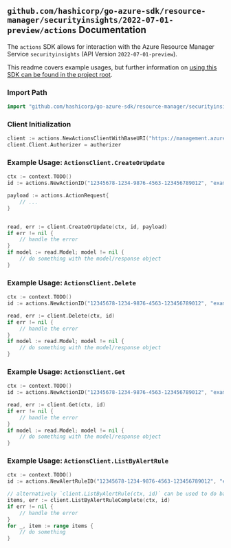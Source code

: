 
## `github.com/hashicorp/go-azure-sdk/resource-manager/securityinsights/2022-07-01-preview/actions` Documentation

The `actions` SDK allows for interaction with the Azure Resource Manager Service `securityinsights` (API Version `2022-07-01-preview`).

This readme covers example usages, but further information on [using this SDK can be found in the project root](https://github.com/hashicorp/go-azure-sdk/tree/main/docs).

### Import Path

```go
import "github.com/hashicorp/go-azure-sdk/resource-manager/securityinsights/2022-07-01-preview/actions"
```


### Client Initialization

```go
client := actions.NewActionsClientWithBaseURI("https://management.azure.com")
client.Client.Authorizer = authorizer
```


### Example Usage: `ActionsClient.CreateOrUpdate`

```go
ctx := context.TODO()
id := actions.NewActionID("12345678-1234-9876-4563-123456789012", "example-resource-group", "workspaceValue", "ruleIdValue", "actionIdValue")

payload := actions.ActionRequest{
	// ...
}


read, err := client.CreateOrUpdate(ctx, id, payload)
if err != nil {
	// handle the error
}
if model := read.Model; model != nil {
	// do something with the model/response object
}
```


### Example Usage: `ActionsClient.Delete`

```go
ctx := context.TODO()
id := actions.NewActionID("12345678-1234-9876-4563-123456789012", "example-resource-group", "workspaceValue", "ruleIdValue", "actionIdValue")

read, err := client.Delete(ctx, id)
if err != nil {
	// handle the error
}
if model := read.Model; model != nil {
	// do something with the model/response object
}
```


### Example Usage: `ActionsClient.Get`

```go
ctx := context.TODO()
id := actions.NewActionID("12345678-1234-9876-4563-123456789012", "example-resource-group", "workspaceValue", "ruleIdValue", "actionIdValue")

read, err := client.Get(ctx, id)
if err != nil {
	// handle the error
}
if model := read.Model; model != nil {
	// do something with the model/response object
}
```


### Example Usage: `ActionsClient.ListByAlertRule`

```go
ctx := context.TODO()
id := actions.NewAlertRuleID("12345678-1234-9876-4563-123456789012", "example-resource-group", "workspaceValue", "ruleIdValue")

// alternatively `client.ListByAlertRule(ctx, id)` can be used to do batched pagination
items, err := client.ListByAlertRuleComplete(ctx, id)
if err != nil {
	// handle the error
}
for _, item := range items {
	// do something
}
```
